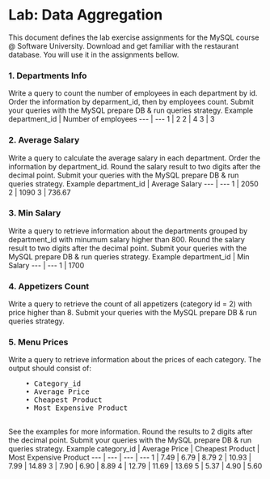 # Lab: Data Aggregation #


This document defines the lab exercise assignments for the MySQL course @ Software University.
Download and get familiar with the restaurant database. You will use it in the assignments bellow.


###    1.  Departments Info ###
Write a query to count the number of employees in each department by id. Order the information by deparment_id, then by employees count. Submit your queries with the MySQL prepare DB & run queries strategy.
Example
department_id | Number of employees
--- | ---
1 | 2
2 | 4
3 | 3

###    2. Average Salary ###
Write a query to calculate the average salary in each department. Order the information by department_id. Round the salary result to two digits after the decimal point. Submit your queries with the MySQL prepare DB & run queries strategy.
Example
department_id | Average Salary
--- | ---
1 | 2050
2 | 1090
3 | 736.67

###    3.  Min Salary ###
Write a query to retrieve information about the departments grouped by department_id with minumum salary higher than 800. Round the salary result to two digits after the decimal point. Submit your queries with the MySQL prepare DB & run queries strategy.
Example
department_id | Min Salary
--- | ---
1 | 1700

###    4.  Appetizers Count ###
Write a query to retrieve the count of all appetizers (category id = 2) with price higher than 8. Submit your queries with the MySQL prepare DB & run queries strategy. 

###    5.  Menu Prices ###
Write a query to retrieve information about the prices of each category. The output should consist of:
<pre>
    • Category_id
    • Average Price 
    • Cheapest Product
    • Most Expensive Product
    </pre>
See the examples for more information. Round the results to 2 digits after the decimal point. Submit your queries with the MySQL prepare DB & run queries strategy. 
Example
category_id | Average Price | Cheapest Product | Most Expensive Product
--- | --- | --- | ---
1 | 7.49 | 6.79 | 8.79
2 | 10.93 | 7.99 | 14.89
3 | 7.90 | 6.90 | 8.89
4 | 12.79 | 11.69 | 13.69
5 | 5.37 | 4.90 | 5.60
